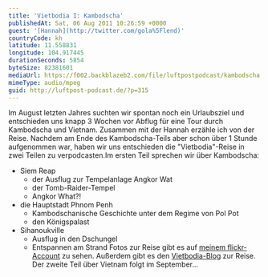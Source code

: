 ```yaml
---
title: 'Vietbodia I: Kambodscha'
publishedAt: Sat, 06 Aug 2011 10:26:59 +0000
guest: '[Hannah](http://twitter.com/gola%5Flend)'
countryCode: kh
latitude: 11.558831
longitude: 104.917445
durationSeconds: 5854
byteSize: 82381601
mediaUrl: https://f002.backblazeb2.com/file/luftpostpodcast/kambodscha.mp3
mimeType: audio/mpeg
guid: http://luftpost-podcast.de/?p=315
---
```


Im August letzten Jahres suchten wir spontan noch ein Urlaubsziel und entschieden uns knapp 3 Wochen vor Abflug für eine Tour durch Kambodscha und Vietnam. Zusammen mit der Hannah erzähle ich von der Reise. Nachdem am Ende des Kambodscha-Teils aber schon über 1 Stunde aufgenommen war, haben wir uns entschieden die "Vietbodia"-Reise in zwei Teilen zu verpodcasten.Im ersten Teil sprechen wir über Kambodscha:

- Siem Reap
  - der Ausflug zur Tempelanlage Angkor Wat
  - der Tomb-Raider-Tempel
  - Angkor What?!
- die Hauptstadt Phnom Penh
  - Kambodschanische Geschichte unter dem Regime von Pol Pot
  - den Königspalast
- Sihanoukville
  - Ausflug in den Dschungel
  - Entspannen am Strand
    Fotos zur Reise gibt es auf [meinem flickr-Account](http://www.flickr.com/photos/danielbuechele/sets/) zu sehen. Außerdem gibt es den [Vietbodia-Blog](http://gr33n.biz/vietbodia) zur Reise. Der zweite Teil über Vietnam folgt im September...

